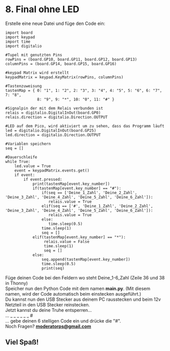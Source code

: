 # 8. Final ohne LED
Erstelle eine neue Datei und füge den Code ein:
```
import board
import keypad
import time
import digitalio

#Tupel mit genutzten Pins
rowPins = (board.GP10, board.GP11, board.GP12, board.GP13)
columnPins = (board.GP14, board.GP15, board.GP16)

#keypad Matrix wird erstellt
keypadMatrix = keypad.KeyMatrix(rowPins, columnPins)

#Tastenzuweisung
tastenMap = { 0: "1", 1: "2", 2: "3", 3: "4", 4: "5", 5: "6", 6: "7", 7: "8",
              8: "9", 9: "*", 10: "0", 11: "#" }

#Signalpin der mit dem Relais verbunden ist
relais = digitalio.DigitalInOut(board.GP0)
relais.direction = digitalio.Direction.OUTPUT

#LED auf dem Pico, wird aktiviert um zu sehen, dass das Programm läuft
led = digitalio.DigitalInOut(board.GP25)
led.direction = digitalio.Direction.OUTPUT

#Variablen speichern
seq = []

#Dauerschleife
while True:
    led.value = True
    event = keypadMatrix.events.get()
    if event:
        if event.pressed:
            print(tastenMap[event.key_number])
            if(tastenMap[event.key_number] == "#"):
                if(seq == ['Deine_1_Zahl', 'Deine_2_Zahl', 'Deine_3_Zahl', 'Deine_4_Zahl', 'Deine_5_Zahl', 'Deine_6_Zahl']):
                   relais.value = True
                elif(seq == ['#', 'Deine_1_Zahl', 'Deine_2_Zahl', 'Deine_3_Zahl', 'Deine_4_Zahl', 'Deine_5_Zahl', 'Deine_6_Zahl']):
                   relais.value = True
                else:
                   time.sleep(0.5)
                time.sleep(1)
                seq = []
            elif(tastenMap[event.key_number] == "*"):
                 relais.value = False
                 time.sleep(1)
                 seq = []
            else:
                seq.append(tastenMap[event.key_number])
                time.sleep(0.5)
                print(seq)
```
Füge deinen Code bei den Feldern wo steht Deine_1-6_Zahl (Zeile 36 und 38 in Thonny)<br>
Speicher nun den Python Code mit dem namen **main.py**. (Mit diesem namen, wird der Code automatisch beim einstecken ausgeführt.)<br>
Du kannst nun den USB Stecker aus deinem PC rausstecken und beim 12v Netzteil in den USB Stecker reinstecken.<br>
Jetzt kannst du deine Truhe entsperren...<br>
... _ _ _ _ _ _ #<br>
... gebe deinen 6 stelligen Code ein und drücke die "#".<br>
Noch Fragen? **moderatorps@gmail.com**<br>
## Viel Spaß!
